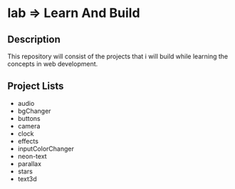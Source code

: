 # lab => Learn And Build 

## Description

This repository will consist of the projects that i will build while learning the concepts in web development.

## Project Lists

- audio
- bgChanger
- buttons
- camera
- clock
- effects
- inputColorChanger
- neon-text
- parallax
- stars
- text3d

